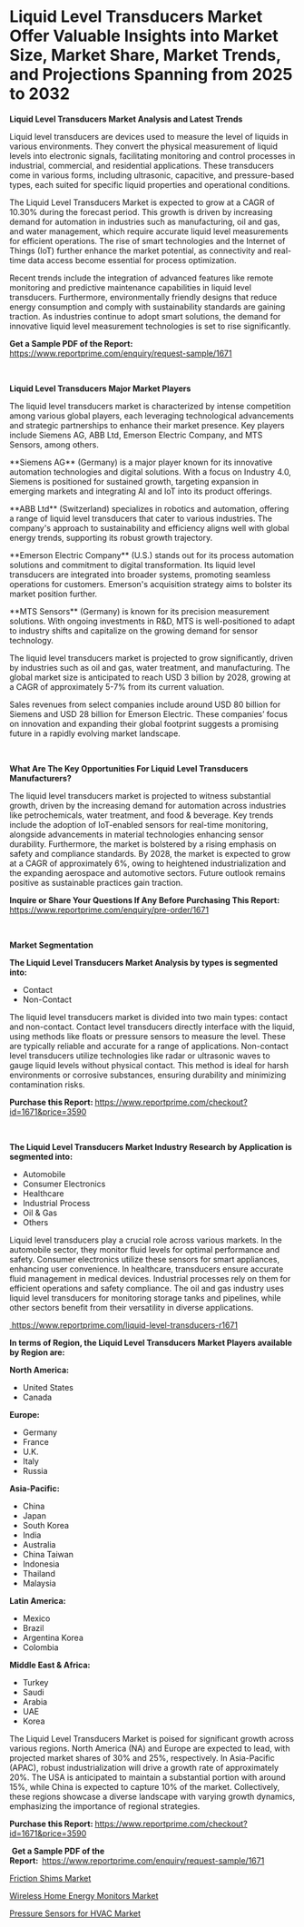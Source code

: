 <p><h1>Liquid Level Transducers Market Offer Valuable Insights into Market Size, Market Share, Market Trends, and Projections Spanning from 2025 to 2032</h1></p><p><strong>Liquid Level Transducers Market Analysis and Latest Trends</strong></p>
<p><p>Liquid level transducers are devices used to measure the level of liquids in various environments. They convert the physical measurement of liquid levels into electronic signals, facilitating monitoring and control processes in industrial, commercial, and residential applications. These transducers come in various forms, including ultrasonic, capacitive, and pressure-based types, each suited for specific liquid properties and operational conditions.</p><p>The Liquid Level Transducers Market is expected to grow at a CAGR of 10.30% during the forecast period. This growth is driven by increasing demand for automation in industries such as manufacturing, oil and gas, and water management, which require accurate liquid level measurements for efficient operations. The rise of smart technologies and the Internet of Things (IoT) further enhance the market potential, as connectivity and real-time data access become essential for process optimization.</p><p>Recent trends include the integration of advanced features like remote monitoring and predictive maintenance capabilities in liquid level transducers. Furthermore, environmentally friendly designs that reduce energy consumption and comply with sustainability standards are gaining traction. As industries continue to adopt smart solutions, the demand for innovative liquid level measurement technologies is set to rise significantly.</p></p>
<p><strong>Get a Sample PDF of the Report:&nbsp;</strong> <a href="https://www.reportprime.com/enquiry/request-sample/1671?utm_campaign=2175&utm_medium=2&utm_source=Github&utm_content=ia&utm_term=18032025&utm_id=liquid-level-transducers">https://www.reportprime.com/enquiry/request-sample/1671</a></p>
<p>&nbsp;</p>
<p><strong>Liquid Level Transducers Major Market Players</strong></p>
<p><p>The liquid level transducers market is characterized by intense competition among various global players, each leveraging technological advancements and strategic partnerships to enhance their market presence. Key players include Siemens AG, ABB Ltd, Emerson Electric Company, and MTS Sensors, among others.</p><p>**Siemens AG** (Germany) is a major player known for its innovative automation technologies and digital solutions. With a focus on Industry 4.0, Siemens is positioned for sustained growth, targeting expansion in emerging markets and integrating AI and IoT into its product offerings.</p><p>**ABB Ltd** (Switzerland) specializes in robotics and automation, offering a range of liquid level transducers that cater to various industries. The company's approach to sustainability and efficiency aligns well with global energy trends, supporting its robust growth trajectory.</p><p>**Emerson Electric Company** (U.S.) stands out for its process automation solutions and commitment to digital transformation. Its liquid level transducers are integrated into broader systems, promoting seamless operations for customers. Emerson's acquisition strategy aims to bolster its market position further.</p><p>**MTS Sensors** (Germany) is known for its precision measurement solutions. With ongoing investments in R&D, MTS is well-positioned to adapt to industry shifts and capitalize on the growing demand for sensor technology.</p><p>The liquid level transducers market is projected to grow significantly, driven by industries such as oil and gas, water treatment, and manufacturing. The global market size is anticipated to reach USD 3 billion by 2028, growing at a CAGR of approximately 5-7% from its current valuation.</p><p>Sales revenues from select companies include around USD 80 billion for Siemens and USD 28 billion for Emerson Electric. These companies’ focus on innovation and expanding their global footprint suggests a promising future in a rapidly evolving market landscape.</p></p>
<p>&nbsp;</p>
<p><strong>What Are The Key Opportunities For Liquid Level Transducers Manufacturers?</strong></p>
<p><p>The liquid level transducers market is projected to witness substantial growth, driven by the increasing demand for automation across industries like petrochemicals, water treatment, and food & beverage. Key trends include the adoption of IoT-enabled sensors for real-time monitoring, alongside advancements in material technologies enhancing sensor durability. Furthermore, the market is bolstered by a rising emphasis on safety and compliance standards. By 2028, the market is expected to grow at a CAGR of approximately 6%, owing to heightened industrialization and the expanding aerospace and automotive sectors. Future outlook remains positive as sustainable practices gain traction.</p></p>
<p><strong>Inquire or Share Your Questions If Any Before Purchasing This Report:</strong> <a href="https://www.reportprime.com/enquiry/pre-order/1671?utm_campaign=2175&utm_medium=2&utm_source=Github&utm_content=ia&utm_term=18032025&utm_id=liquid-level-transducers">https://www.reportprime.com/enquiry/pre-order/1671</a></p>
<p>&nbsp;</p>
<p><strong>Market Segmentation</strong></p>
<p><strong>The Liquid Level Transducers Market Analysis by types is segmented into:</strong></p>
<p><ul><li>Contact</li><li>Non-Contact</li></ul></p>
<p><p>The liquid level transducers market is divided into two main types: contact and non-contact. Contact level transducers directly interface with the liquid, using methods like floats or pressure sensors to measure the level. These are typically reliable and accurate for a range of applications. Non-contact level transducers utilize technologies like radar or ultrasonic waves to gauge liquid levels without physical contact. This method is ideal for harsh environments or corrosive substances, ensuring durability and minimizing contamination risks.</p></p>
<p><strong>Purchase this Report:&nbsp;</strong><a href="https://www.reportprime.com/checkout?id=1671&price=3590&utm_campaign=2175&utm_medium=2&utm_source=Github&utm_content=ia&utm_term=18032025&utm_id=liquid-level-transducers">https://www.reportprime.com/checkout?id=1671&price=3590</a></p>
<p>&nbsp;</p>
<p><strong>The Liquid Level Transducers Market Industry Research by Application is segmented into:</strong></p>
<p><ul><li>Automobile</li><li>Consumer Electronics</li><li>Healthcare</li><li>Industrial Process</li><li>Oil & Gas</li><li>Others</li></ul></p>
<p><p>Liquid level transducers play a crucial role across various markets. In the automobile sector, they monitor fluid levels for optimal performance and safety. Consumer electronics utilize these sensors for smart appliances, enhancing user convenience. In healthcare, transducers ensure accurate fluid management in medical devices. Industrial processes rely on them for efficient operations and safety compliance. The oil and gas industry uses liquid level transducers for monitoring storage tanks and pipelines, while other sectors benefit from their versatility in diverse applications.</p></p>
<p><a href="https://www.reportprime.com/liquid-level-transducers-r1671?utm_campaign=2175&utm_medium=2&utm_source=Github&utm_content=ia&utm_term=18032025&utm_id=liquid-level-transducers">&nbsp;https://www.reportprime.com/liquid-level-transducers-r1671</a></p>
<p><strong>In terms of Region, the Liquid Level Transducers Market Players available by Region are:</strong></p>
<p>
    <p> <strong> North America: </strong>
        <ul>
            <li>United States</li>
            <li>Canada</li>
        </ul>
        </p> 
    <p> <strong> Europe: </strong>
        <ul>
            <li>Germany</li>
            <li>France</li>
            <li>U.K.</li>
            <li>Italy</li>
            <li>Russia</li>
        </ul>
        </p> 
    <p> <strong> Asia-Pacific: </strong>
        <ul>
            <li>China</li>
            <li>Japan</li>
            <li>South Korea</li>
            <li>India</li>
            <li>Australia</li>
            <li>China Taiwan</li>
            <li>Indonesia</li>
            <li>Thailand</li>
            <li>Malaysia</li>
        </ul>
        </p> 
    <p> <strong> Latin America: </strong>
        <ul>
            <li>Mexico</li>
            <li>Brazil</li>
            <li>Argentina Korea</li>
            <li>Colombia</li>
        </ul>
        </p> 
    <p> <strong> Middle East & Africa: </strong>
        <ul>
            <li>Turkey</li>
            <li>Saudi</li>
            <li>Arabia</li>
            <li>UAE</li>
            <li>Korea</li>
        </ul>
    </p>
    </p>
<p><p>The Liquid Level Transducers Market is poised for significant growth across various regions. North America (NA) and Europe are expected to lead, with projected market shares of 30% and 25%, respectively. In Asia-Pacific (APAC), robust industrialization will drive a growth rate of approximately 20%. The USA is anticipated to maintain a substantial portion with around 15%, while China is expected to capture 10% of the market. Collectively, these regions showcase a diverse landscape with varying growth dynamics, emphasizing the importance of regional strategies.</p></p>
<p><strong>Purchase this Report: </strong><a href="https://www.reportprime.com/checkout?id=1671&price=3590&utm_campaign=2175&utm_medium=2&utm_source=Github&utm_content=ia&utm_term=18032025&utm_id=liquid-level-transducers">https://www.reportprime.com/checkout?id=1671&price=3590</a></p>
<p>&nbsp;<strong>Get a Sample PDF of the Report:&nbsp;&nbsp;</strong><a href="https://www.reportprime.com/enquiry/request-sample/1671?utm_campaign=2175&utm_medium=2&utm_source=Github&utm_content=ia&utm_term=18032025&utm_id=liquid-level-transducers">https://www.reportprime.com/enquiry/request-sample/1671</a></p>
<p><strong></strong></p>
<p><p><a href="https://github.com/haklagjbj/Market-Research-Report-List-1/blob/main/friction-shims-market.md?utm_campaign=2175&utm_medium=2&utm_source=Github&utm_content=ia&utm_term=18032025&utm_id=liquid-level-transducers">Friction Shims Market</a></p><p><a href="https://github.com/habyoneub/Market-Research-Report-List-1/blob/main/wireless-home-energy-monitors-market.md?utm_campaign=2175&utm_medium=2&utm_source=Github&utm_content=ia&utm_term=18032025&utm_id=liquid-level-transducers">Wireless Home Energy Monitors Market</a></p><p><a href="https://github.com/kemauteve/Market-Research-Report-List-1/blob/main/pressure-sensors-for-hvac-market.md?utm_campaign=2175&utm_medium=2&utm_source=Github&utm_content=ia&utm_term=18032025&utm_id=liquid-level-transducers">Pressure Sensors for HVAC Market</a></p></p>